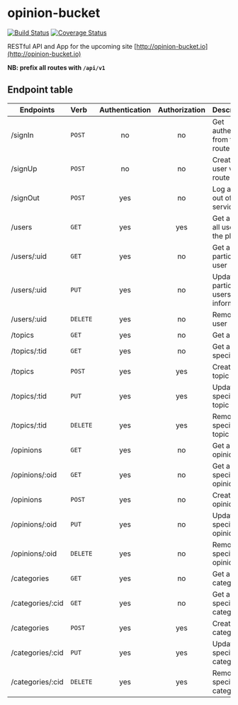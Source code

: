 # opinion-bucket

[![Build Status](https://travis-ci.org/bolorundurowb/opinion-bucket-api.svg?branch=develop)](https://travis-ci.org/bolorundurowb/opinion-bucket-api) [![Coverage Status](https://coveralls.io/repos/github/bolorundurowb/opinion-bucket-api/badge.svg?branch=develop)](https://coveralls.io/github/bolorundurowb/opinion-bucket-api?branch=develop)

RESTful API and App for the upcoming site [http://opinion-bucket.io](http://opinion-bucket.io)

**NB: prefix all routes with `/api/v1`**


## Endpoint table

|Endpoints                    |Verb      | Authentication | Authorization | Description |
|---|:---|:---:|:---:|:---|
| /signIn                | `POST`   | no    | no    | Get authenticated from this route        |
| /signUp                | `POST`   | no    | no    | Create a new user via this route        |
| /signOut               | `POST`   | yes   | no    | Log a user out of the service        |
| /users                      | `GET`    | yes   | yes   | Get a list of all users on the platform        |
| /users/:uid                 | `GET`    | yes   | no    | Get a particular user        |
| /users/:uid                 | `PUT`    | yes   | no    | Updates a particular users' information        |
| /users/:uid                 | `DELETE` | yes   | no    | Remove a user        |
| /topics              | `GET`    | yes    | no     | Get all topics        |
| /topics/:tid         | `GET`    | yes    | no     | Get a specific topic        |
| /topics              | `POST`   | yes    | yes    | Create a new topic        |
| /topics/:tid         | `PUT`    | yes    | yes    | Update a specified topic        |
| /topics/:tid         | `DELETE` | yes    | yes    | Remove a specified topic        |
| /opinions              | `GET`    | yes    | no     | Get all opinions        |
| /opinions/:oid         | `GET`    | yes    | no     | Get a specific opinion        |
| /opinions              | `POST`   | yes    | no    | Create a new opinion        |
| /opinions/:oid         | `PUT`    | yes    | no    | Update a specified opinion        |
| /opinions/:oid         | `DELETE` | yes    | no    | Remove a specified opinion        |
| /categories             | `GET`    | yes    | no    | Get all categories        |
| /categories/:cid        | `GET`    | yes    | no     | Get a specific category        |
| /categories             | `POST`   | yes    | yes    | Create a new category        |
| /categories/:cid        | `PUT`    | yes    | yes    | Update a specified category        |
| /categories/:cid        | `DELETE` | yes    | yes    | Remove a  specified category        |

